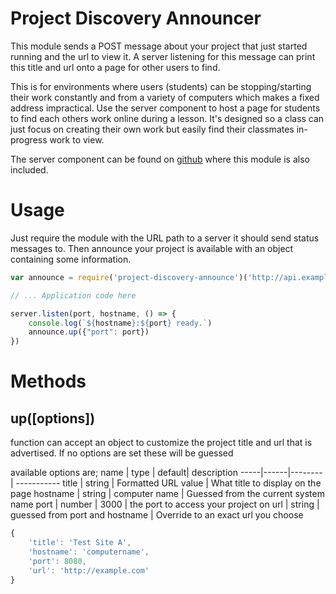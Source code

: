 # Project Discovery Announcer

This module sends a POST message about your project that just started running and the url to view it.
A server listening for this message can print this title and url onto a page for other users to find.

This is for environments where users (students) can be stopping/starting their work constantly and from a variety of computers which makes a fixed address impractical.
Use the server component to host a page for students to find each others work online during a lesson.
It's designed so a class can just focus on creating their own work but easily find their classmates in-progress work to view.

The server component can be found on [github](https://github.com/Jackbennett/project-discovery) where this module is also included.

# Usage
Just require the module with the URL path to a server it should send status messages to. Then announce your project is available with an object containing some information.

```javascript
var announce = require('project-discovery-announce')('http://api.example.com/announce')

// ... Application code here

server.listen(port, hostname, () => {
    console.log(`${hostname}:${port} ready.`)
    announce.up({"port": port})
})
```

# Methods
## up([options])
function can accept an object to customize the project title and url that is advertised. If no options are set these will be guessed

available options are;
name | type | default| description
-----|------|--------| -----------
title | string | Formatted URL value | What title to display on the page
hostname | string | computer name | Guessed from the current system name
port | number | 3000 | the port to access your project on
url | string | guessed from port and hostname | Override to an exact url you choose

```javascript
{
    'title': 'Test Site A',
    'hostname': 'computername',
    'port': 8080,
    'url': 'http://example.com'
}
```
